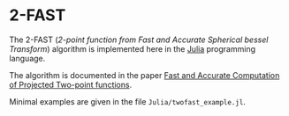 2-FAST
======

The 2-FAST (*2-point function from Fast and Accurate Spherical bessel
Transform*) algorithm is implemented here in the [Julia](https://julialang.org)
programming language.

The algorithm is documented in the paper [Fast and Accurate Computation of
Projected Two-point functions](https://arxiv.org/abs/1709.02401).

Minimal examples are given in the file `Julia/twofast_example.jl`.
